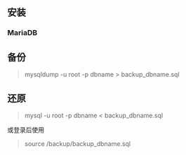 ## 安装
### MariaDB

## 备份
> mysqldump -u root -p dbname > backup_dbname.sql   
 
## 还原
> mysql -u root -p dbname < backup_dbname.sql

或登录后使用
> source /backup/backup_dbname.sql  
